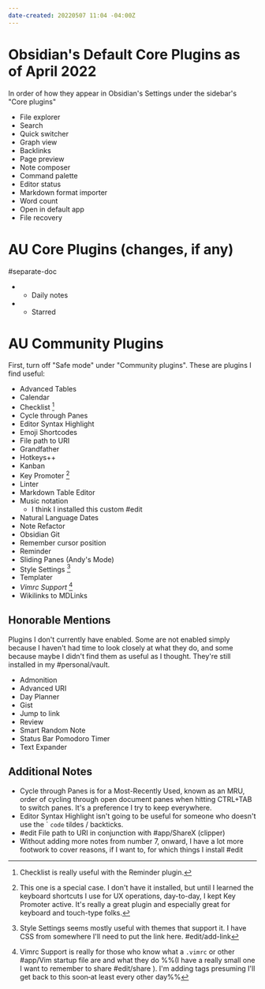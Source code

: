 ```yaml
---
date-created: 20220507 11:04 -04:00Z
---
```


# Obsidian's Default Core Plugins as of April 2022

In order of how they appear in Obsidian's Settings under the sidebar's "Core plugins"

- File explorer
- Search
- Quick switcher
- Graph view
- Backlinks
- Page preview
- Note composer
- Command palette
- Editor status
- Markdown format importer
- Word count
- Open in default app
- File recovery

# AU Core Plugins (changes, if any)

#separate-doc 

- + Daily notes
- + Starred

# AU Community Plugins

First, turn off "Safe mode" under "Community plugins". These are plugins I find useful:

- Advanced Tables
- Calendar
- Checklist [^1]
- Cycle through Panes
- Editor Syntax Highlight
- Emoji Shortcodes
- File path to URI
- Grandfather
- Hotkeys++
- Kanban
- Key Promoter [^2]
- Linter
- Markdown Table Editor
- Music notation
  - I think I installed this custom #edit
- Natural Language Dates
- Note Refactor
- Obsidian Git
- Remember cursor position
- Reminder
- Sliding Panes (Andy's Mode)
- Style Settings [^3]
- Templater
- *Vimrc Support* [^4]
- Wikilinks to MDLinks

## Honorable Mentions

Plugins I don't currently have enabled. Some are not enabled simply because I haven't had time to look closely at what they do, and some because maybe I didn't find them as useful as I thought. They're still installed in my #personal/vault.

- Admonition
- Advanced URI
- Day Planner
- Gist
- Jump to link
- Review
- Smart Random Note
- Status Bar Pomodoro Timer
- Text Expander

## Additional Notes

- Cycle through Panes is for a Most-Recently Used, known as an MRU, order of cycling through open document panes when hitting CTRL+TAB to switch panes. It's a preference I try to keep everywhere.
- Editor Syntax Highlight isn't going to be useful for someone who doesn't use the &grave; `code` tildes / backticks.
- #edit File path to URI in conjunction with #app/ShareX (clipper)
- Without adding more notes from number 7, onward, I have a lot more footwork to cover reasons, if I want to, for which things I install #edit

[^1]: Checklist is really useful with the Reminder plugin.

[^2]: This one is a special case. I don't have it installed, but until I learned the keyboard shortcuts I use for UX operations, day-to-day, I kept Key Promoter active. It's really a great plugin and especially great for keyboard and touch-type folks.

[^3]: Style Settings seems mostly useful with themes that support it. I have CSS from somewhere I'll need to put the link here. #edit/add-link

[^4]: Vimrc Support is really for those who know what a `.vimrc` or other #app/Vim startup file are and what they do %%(I have a really small one I want to remember to share #edit/share ). I'm adding tags presuming I'll get back to this soon&dash;at least every other day%%